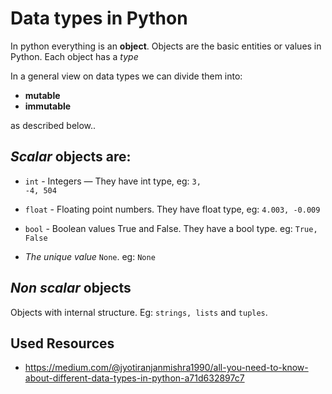 # Data types in Python

In python everything is an <b>object</b>. Objects are the basic entities or values in Python. Each object has a <i>type</i>

In a general view on data types we can divide them into:
 
 - <b>mutable</b>
 - <b>immutable</b> 

 as described below..

## *Scalar* objects are:

- <code>int</code> - Integers — They have int type, eg: <code>3, -4, 504</code>

- <code>float</code> - Floating point numbers. They have float type, eg: <code>4.003, -0.009</code>

- <code>bool</code> - Boolean values True and False. They have a bool type. eg: <code>True, False</code>

- _The unique value_ <code>None</code>. eg: <code>None</code>

## *Non scalar* objects

Objects with internal structure. Eg: <code>strings, lists</code> and <code>tuples</code>.



## Used Resources

 - https://medium.com/@jyotiranjanmishra1990/all-you-need-to-know-about-different-data-types-in-python-a71d632897c7




